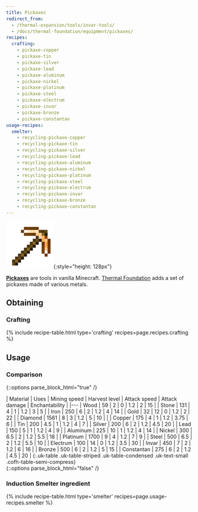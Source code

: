 ```yaml
---
title: Pickaxes
redirect_from:
  - /thermal-expansion/tools/invar-tools/
  - /docs/thermal-foundation/equipment/pickaxes/
recipes:
  crafting:
    - pickaxe-copper
    - pickaxe-tin
    - pickaxe-silver
    - pickaxe-lead
    - pickaxe-aluminum
    - pickaxe-nickel
    - pickaxe-platinum
    - pickaxe-steel
    - pickaxe-electrum
    - pickaxe-invar
    - pickaxe-bronze
    - pickaxe-constantan
usage-recipes:
  smelter:
    - recycling-pickaxe-copper
    - recycling-pickaxe-tin
    - recycling-pickaxe-silver
    - recycling-pickaxe-lead
    - recycling-pickaxe-aluminum
    - recycling-pickaxe-nickel
    - recycling-pickaxe-platinum
    - recycling-pickaxe-steel
    - recycling-pickaxe-electrum
    - recycling-pickaxe-invar
    - recycling-pickaxe-bronze
    - recycling-pickaxe-constantan
---
```


![Pickaxes](/assets/images/thermal-foundation/pickaxes.gif){:style="height: 128px"}


**[Pickaxes](https://minecraft.gamepedia.com/Pickaxe)** are tools in vanilla
Minecraft. [Thermal Foundation](/docs/thermal-foundation/) adds a set of
pickaxes made of various metals.


Obtaining
---------

### Crafting
{% include recipe-table.html type='crafting' recipes=page.recipes.crafting %}


Usage
-----

### Comparison
{::options parse_block_html="true" /}
<div class="uk-overflow-container">
| Material | Uses | Mining speed | Harvest level | Attack speed | Attack damage | Enchantability |
|---
| Wood | 59 | 2 | 0 | 1.2 | 2 | 15 |
| Stone | 131 | 4 | 1 | 1.2 | 3 | 5 |
| Iron | 250 | 6 | 2 | 1.2 | 4 | 14 |
| Gold | 32 | 12 | 0 | 1.2 | 2 | 22 |
| Diamond | 1561 | 8 | 3 | 1.2 | 5 | 10 |
|
| Copper | 175 | 4 | 1 | 1.2 | 3.75 | 6 |
| Tin | 200 | 4.5 | 1 | 1.2 | 4 | 7 |
| Silver | 200 | 6 | 2 | 1.2 | 4.5 | 20 |
| Lead | 150 | 5 | 1 | 1.2 | 4 | 9 |
| Aluminum | 225 | 10 | 1 | 1.2 | 4 | 14 |
| Nickel | 300 | 6.5 | 2 | 1.2 | 5.5 | 18 |
| Platinum | 1700 | 9 | 4 | 1.2 | 7 | 9 |
| Steel | 500 | 6.5 | 2 | 1.2 | 5.5 | 10 |
| Electrum | 100 | 14 | 0 | 1.2 | 3.5 | 30 |
| Invar | 450 | 7 | 2 | 1.2 | 6 | 16 |
| Bronze | 500 | 6 | 2 | 1.2 | 5 | 15 |
| Constantan | 275 | 6 | 2 | 1.2 | 4.5 | 20 |
{:.uk-table .uk-table-striped .uk-table-condensed .uk-text-small .cofh-table-semi-compress}
</div>
{::options parse_block_html="false" /}

### Induction Smelter ingredient
{% include recipe-table.html type='smelter' recipes=page.usage-recipes.smelter %}
